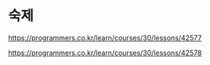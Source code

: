 # 숙제

https://programmers.co.kr/learn/courses/30/lessons/42577

https://programmers.co.kr/learn/courses/30/lessons/42578


